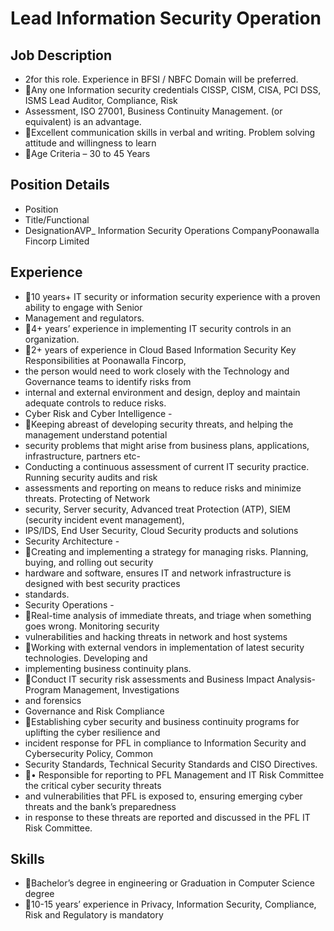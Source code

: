 # Lead Information Security Operation

## Job Description

* 2for this role. Experience in BFSI / NBFC Domain will be preferred.
* Any one Information security credentials CISSP, CISM, CISA, PCI DSS, ISMS Lead Auditor, Compliance, Risk
* Assessment, ISO 27001, Business Continuity Management. (or equivalent) is an advantage.
* Excellent communication skills in verbal and writing. Problem solving attitude and willingness to learn
* Age Criteria –  30 to 45 Years

## Position Details

* Position
* Title/Functional
* DesignationAVP_ Information Security Operations CompanyPoonawalla Fincorp Limited

## Experience

* 10 years+ IT security or information security experience with a proven ability to engage with Senior
* Management and regulators.
* 4+ years’ experience in implementing IT security controls in an organization.
* 2+ years of experience in Cloud Based Information Security Key Responsibilities at Poonawalla Fincorp,
* the person would need to work closely with the Technology and Governance teams to identify risks from
* internal and external environment and design, deploy and maintain adequate controls to reduce risks.
* Cyber Risk and Cyber Intelligence -
* Keeping abreast of developing security threats, and helping the management understand potential
* security problems that might arise from business plans, applications, infrastructure, partners etc-
* Conducting a continuous assessment of current IT security practice. Running security audits and risk
* assessments and reporting on means to reduce risks and minimize threats. Protecting of Network
* security, Server security, Advanced treat Protection (ATP), SIEM (security incident event management),
* IPS/IDS, End User Security, Cloud Security products and solutions
* Security Architecture -
* Creating and implementing a strategy for managing risks. Planning, buying, and rolling out security
* hardware and software, ensures IT and network infrastructure is designed with best security practices
* standards.
* Security Operations -
* Real-time analysis of immediate threats, and triage when something goes wrong. Monitoring security
* vulnerabilities and hacking threats in network and host systems
* Working with external vendors in implementation of latest security technologies. Developing and
* implementing business continuity plans.
* Conduct IT security risk assessments and Business Impact Analysis- Program Management, Investigations
* and forensics
* Governance and Risk Compliance
* Establishing cyber security and business continuity programs for uplifting the cyber resilience and
* incident response for PFL in compliance to Information Security and Cybersecurity Policy, Common
* Security Standards, Technical Security Standards and CISO Directives.
* • Responsible for reporting to PFL Management and IT Risk Committee the critical cyber security threats
* and vulnerabilities that PFL is exposed to, ensuring emerging cyber threats and the bank’s preparedness
* in response to these threats are reported and discussed in the PFL IT Risk Committee.

## Skills

* Bachelor’s degree in engineering or Graduation in Computer Science degree
* 10-15 years’ experience in Privacy, Information Security, Compliance, Risk and Regulatory is mandatory
